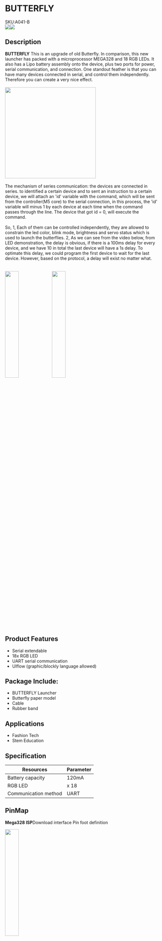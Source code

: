 # BUTTERFLY

<div class="badge badge-pill badge-primary product_sku_tag">SKU:A041-B</div>

<div class="product_pic"><img src="assets/img/product_pics/app/butterfly/butterfly_01.webp"><img src="assets/img/product_pics/app/butterfly/butterfly_02.webp"></div>

## Description

**BUTTERFLY** This is an upgrade of old Butterfly. In comparison, this new launcher has packed with a microprocessor MEGA328 and 18 RGB LEDs. It also has a Lipo battery assembly onto the device, plus two ports for power, serial communication, and connection.  One standout feather is that you can have many devices connected in serial, and control them independently. Therefore you can create a very nice effect. 
<br><br>
<img src="assets/img/product_pics/app/butterfly/5.webp"  height="300px">
<br><br>
The mechanism of series communication:  the devices are connected in series. to identified a certain device and to sent an instruction to a certain device, we will attach an 'id' variable with the command, which will be sent from the controller(M5 core) to the serial connection, in this process, the 'id' variable will minus 1 by each device at each time when the command passes through the line. The device that got id = 0,  will execute the command. 
<br><br>
So, 
1, Each of them can be controlled independently, they are allowed to constrain the led color, blink mode, brightness and servo status which is used to launch the butterflies.
2,  As we can see from the video below, from LED demonstration, the delay is obvious, if there is a 100ms delay for every device, and we have 10 in total the last device will have a 1s delay. To optimate this delay, we could program the first device to wait for the last device. However, based on the protocol, a delay will exist no matter what.
<br><br><br>
<img src="assets/img/product_pics/app/butterfly/butterfly_03.webp" width="30%" height="30%">
<img src="assets/img/product_pics/app/butterfly/butterfly_04.webp" width="30%" height="30%">

## Product Features

- Serial extendable
- 18x RGB LED
- UART serial communication
- UIflow (graphic/blockly language allowed) 

## Package Include:
- BUTTERFLY Launcher
- Butterfly paper model
- Cable
- Rubber band 

## Applications

- Fashion Tech
- Stem Education

## Specification
   
<table class="table-1">
    <thead>
      <tr>
         <th>Resources</th>
         <th>Parameter</th>
      </tr>
    </thead>
    <tbody>
        <tr>
            <td> Battery capacity </td>
            <td> 120mA </td>
        </tr>
        <tr>
            <td> RGB LED </td>
            <td> x 18 </td>
        </tr>
        <tr>
            <td> Communication method </td>
            <td> UART </td>
        </tr>
    </tbody>
</table>


## PinMap

**Mega328 ISP**Download interface Pin foot definition

<img src="assets\img\product_pics\app\mega328_isp.webp" width="30%" height="30%">

## Example

### 1. Arduino IDE

Please click，[here](https://github.com/m5stack/M5-ProductExampleCodes/tree/master/Application/butterfly) to download code

## Assembly-Steps

### Button Function (see from LED side)

- Right: single- press to power on, double press to power off.
- Left: long-press until the led cricle changed to another color, release the button. Then short press it will adjust the servo arm. repeat the above the process to get the right position.

### Load Butterfly Pattern

<video width="500" height="500" controls>
    <source src="https://m5stack.oss-cn-shenzhen.aliyuncs.com/video/Product_example_video/App/Butterfly/butterfly_assembly_steps.mp4" type="video/mp4" >
</video>

### Power up the system(if you want connect more than 10)
<br><br>
<img src="assets/img/product_pics/app/butterfly/6.webp" width="30%" height="30%">
<br><br><br>
*Notice:*<br> 
1) Add a power supply at the end of the line, either with (grove 2 usbA cable + power bank) or (wall plug)<br>
2) grove 2 usbA cable <br>
3) wall plug with GROVE male port 

*recommended step:* <br>
1) wire up the devices with m5go at beginning and additional power supply at end.   
2) use the uiflow test code to test the line make sure every units is working normally.    
3) use the button on the device to load the butterfly.  
4) Program the button on M5GO to launch the butteryfly         

## Developement Environment Set-up

Regarding the coding, We have encapsulated a specific Block on UIFLow. so that you can program your project as easy as possible. 
I will show you how to set up the develope environment on UIflow<br>
1, Navigate to Custom, click open *m5d <br>
2, Choose butterfly.m5d <br>
3, Unfold Custom, there appears the butterfly program block. <br><br><br>
<img src="assets/img/product_pics/app/butterfly/1.webp" width="30%" height="30%">
<img src="assets/img/product_pics/app/butterfly/2.webp" width="30%" height="30%">
<img src="assets/img/product_pics/app/butterfly/3.webp" width="30%" height="30%">
<img src="assets/img/product_pics/app/butterfly/4.webp" width="30%" height="30%">

## Video

<video width="500" height="500" controls>
    <source src="https://m5stack.oss-cn-shenzhen.aliyuncs.com/video/Product_example_video/App/Butterfly/butterfly.mp4" type="video/mp4" >
</video>

<script>

   var purchase_link = 'https://m5stack.com/collections/m5-application/products/butterfly-launcher';

   anchor_search(purchase_link);
   scrollFunc();

</script>